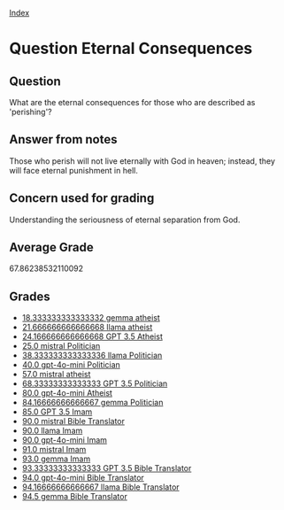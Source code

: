 
[Index](../../index.md)
# Question Eternal Consequences
## Question
What are the eternal consequences for those who are described as 'perishing'?

## Answer from notes
Those who perish will not live eternally with God in heaven; instead, they will face eternal punishment in hell.

## Concern used for grading
Understanding the seriousness of eternal separation from God.

## Average Grade
67.86238532110092

## Grades
 * [18.333333333333332 gemma atheist](../answers/gemma_atheist/Eternal_Consequences.md)
 * [21.666666666666668 llama atheist](../answers/llama_atheist/Eternal_Consequences.md)
 * [24.166666666666668 GPT 3.5 Atheist](../answers/GPT_3.5_Atheist/Eternal_Consequences.md)
 * [25.0 mistral Politician](../answers/mistral_Politician/Eternal_Consequences.md)
 * [38.333333333333336 llama Politician](../answers/llama_Politician/Eternal_Consequences.md)
 * [40.0 gpt-4o-mini Politician](../answers/gpt-4o-mini_Politician/Eternal_Consequences.md)
 * [57.0 mistral atheist](../answers/mistral_atheist/Eternal_Consequences.md)
 * [68.33333333333333 GPT 3.5 Politician](../answers/GPT_3.5_Politician/Eternal_Consequences.md)
 * [80.0 gpt-4o-mini Atheist](../answers/gpt-4o-mini_Atheist/Eternal_Consequences.md)
 * [84.16666666666667 gemma Politician](../answers/gemma_Politician/Eternal_Consequences.md)
 * [85.0 GPT 3.5 Imam](../answers/GPT_3.5_Imam/Eternal_Consequences.md)
 * [90.0 mistral Bible Translator](../answers/mistral_Bible_Translator/Eternal_Consequences.md)
 * [90.0 llama Imam](../answers/llama_Imam/Eternal_Consequences.md)
 * [90.0 gpt-4o-mini Imam](../answers/gpt-4o-mini_Imam/Eternal_Consequences.md)
 * [91.0 mistral Imam](../answers/mistral_Imam/Eternal_Consequences.md)
 * [93.0 gemma Imam](../answers/gemma_Imam/Eternal_Consequences.md)
 * [93.33333333333333 GPT 3.5 Bible Translator](../answers/GPT_3.5_Bible_Translator/Eternal_Consequences.md)
 * [94.0 gpt-4o-mini Bible Translator](../answers/gpt-4o-mini_Bible_Translator/Eternal_Consequences.md)
 * [94.16666666666667 llama Bible Translator](../answers/llama_Bible_Translator/Eternal_Consequences.md)
 * [94.5 gemma Bible Translator](../answers/gemma_Bible_Translator/Eternal_Consequences.md)
